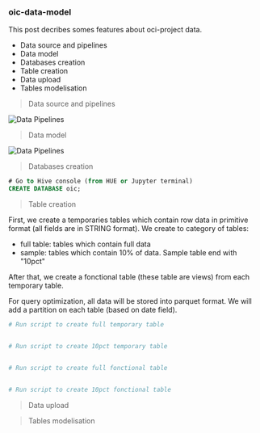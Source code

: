 ### oic-data-model

This post decribes somes features about oci-project data.
- Data source and pipelines
- Data model
- Databases creation
- Table creation
- Data upload
- Tables modelisation

> Data source and pipelines

![Data Pipelines](https://github.com/agambov/oic-data-model/blob/master/img/data__pipeline.png)

> Data model

![Data Pipelines](https://github.com/agambov/oic-data-model/blob/master/img/data_model.png)


> Databases creation  
```sql
# Go to Hive console (from HUE or Jupyter terminal)
CREATE DATABASE oic;

``` 


> Table creation  

First, we create a temporaries tables which contain row data in primitive format (all fields are in STRING format). 
We create to category of tables:
- full table: tables which contain full data
- sample: tables which contain 10% of data. Sample table end with "10pct"

After that, we create a fonctional table (these table are views) from each temporary table.

For query optimization, all data will be stored into parquet format. We will add a partition on each table (based on date field).

```sh
# Run script to create full temporary table 


# Run script to create 10pct temporary table


# Run script to create full fonctional table 


# Run script to create 10pct fonctional table


```


> Data upload


> Tables modelisation


>
